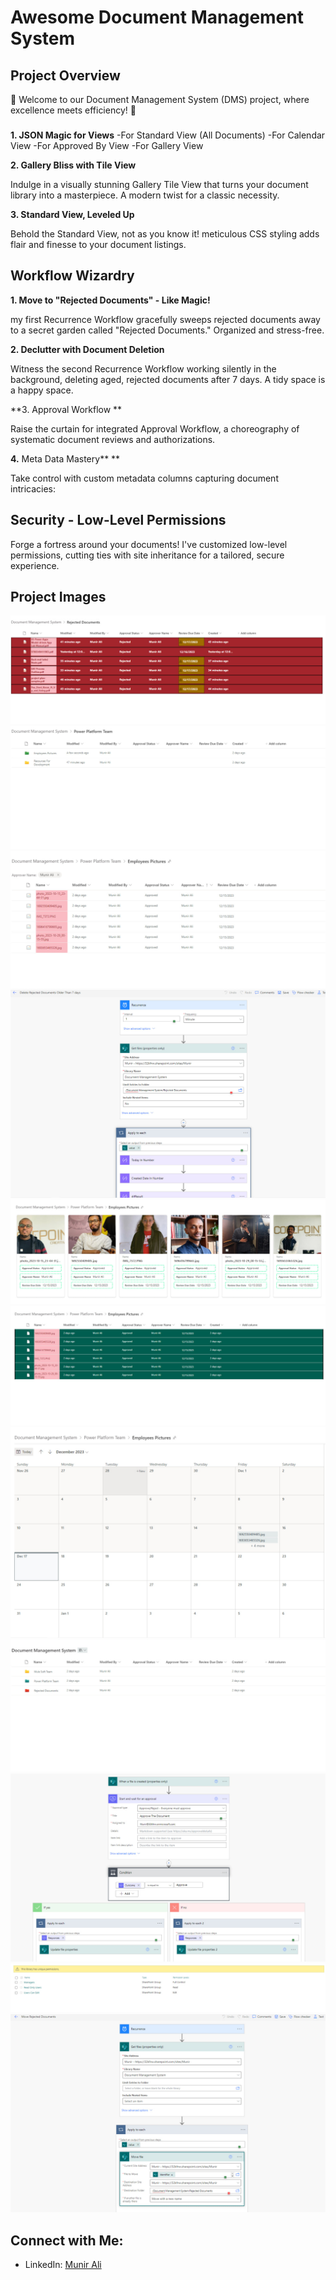 # Awesome Document Management System

## Project Overview

🚀 Welcome to our Document Management System (DMS) project, where excellence meets efficiency! 🚀

### 

**1. JSON Magic for Views**
-For Standard View (All Documents)
-For Calendar View 
-For Approved By View
-For Gallery View

**2. Gallery Bliss with Tile View**

Indulge in a visually stunning Gallery Tile View that turns your document library into a masterpiece. A modern twist for a classic necessity.

**3. Standard View, Leveled Up**

Behold the Standard View, not as you know it!  meticulous CSS styling adds flair and finesse to your document listings.

## Workflow Wizardry

**1. Move to "Rejected Documents" - Like Magic!**

my first Recurrence Workflow gracefully sweeps rejected documents away to a secret garden called "Rejected Documents." Organized and stress-free.

**2. Declutter with Document Deletion**

Witness the second Recurrence Workflow working silently in the background, deleting aged, rejected documents after 7 days. A tidy space is a happy space.

**3. Approval Workflow **

Raise the curtain for  integrated Approval Workflow, a choreography of systematic document reviews and authorizations.

**4.** Meta Data Mastery** **

Take control with custom metadata columns capturing document intricacies:

##  Security - Low-Level Permissions

Forge a fortress around your documents! I've customized low-level permissions, cutting ties with site inheritance for a tailored, secure experience.

## Project Images 
**![Image Alt text](Images/photo_10_2023-12-17_12-41-37.jpg)**
**![Image Alt text](Images/photo_11_2023-12-17_12-41-37.jpg)**
**![Image Alt text](Images/photo_12_2023-12-17_12-41-37.jpg)**
**![Image Alt text](Images/photo_13_2023-12-17_12-41-37.jpg)**
**![Image Alt text](Images/photo_1_2023-12-17_12-41-37.jpg)**
**![Image Alt text](Images/photo_2_2023-12-17_12-41-37.jpg)**
**![Image Alt text](Images/photo_3_2023-12-17_12-41-37.jpg)**
**![Image Alt text](Images/photo_6_2023-12-17_12-41-37.jpg)**
**![Image Alt text](Images/photo_7_2023-12-17_12-41-37.jpg)**
**![Image Alt text](Images/photo_8_2023-12-17_12-41-37.jpg)**
**![Image Alt text](Images/photo_9_2023-12-17_12-41-37.jpg)**

## Connect with Me:

- LinkedIn: [Munir Ali ](https://www.linkedin.com/in/munir-ali-7b9607234/)

